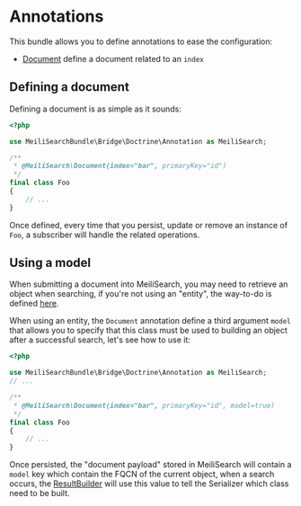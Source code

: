 # Annotations

This bundle allows you to define annotations to ease the configuration:

- [Document](../src/Bridge/Doctrine/Annotation/Document.php) define a document related to an `index`

## Defining a document

Defining a document is as simple as it sounds: 

```php
<?php

use MeiliSearchBundle\Bridge\Doctrine\Annotation as MeiliSearch;

/**
 * @MeiliSearch\Document(index="bar", primaryKey="id")
 */
final class Foo
{
    // ...
}
```

Once defined, every time that you persist, update or remove an instance of `Foo`,
a subscriber will handle the related operations.

## Using a model

When submitting a document into MeiliSearch, you may need to retrieve an object
when searching, if you're not using an "entity", the way-to-do is defined [here](dto.md).

When using an entity, the `Document` annotation define a third argument `model`
that allows you to specify that this class must be used to building an object
after a successful search, let's see how to use it:

```php
<?php

use MeiliSearchBundle\Bridge\Doctrine\Annotation as MeiliSearch;
// ...

/**
 * @MeiliSearch\Document(index="bar", primaryKey="id", model=true)
 */
final class Foo
{
    // ...
}
```

Once persisted, the "document payload" stored in MeiliSearch will contain a `model` key
which contain the FQCN of the current object, when a search occurs,
the [ResultBuilder](../src/Result/ResultBuilder.php) will use this value to tell
the Serializer which class need to be built.
